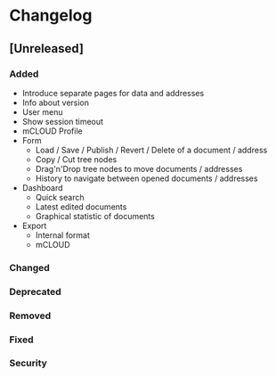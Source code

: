# Changelog

## [Unreleased]
### Added
- Introduce separate pages for data and addresses
- Info about version
- User menu
- Show session timeout
- mCLOUD Profile
- Form
    - Load / Save / Publish / Revert / Delete of a document / address
    - Copy / Cut tree nodes
    - Drag'n'Drop tree nodes to move documents / addresses
    - History to navigate between opened documents / addresses
- Dashboard
  - Quick search
  - Latest edited documents
  - Graphical statistic of documents
- Export
  - Internal format
  - mCLOUD
### Changed

### Deprecated

### Removed

### Fixed

### Security
